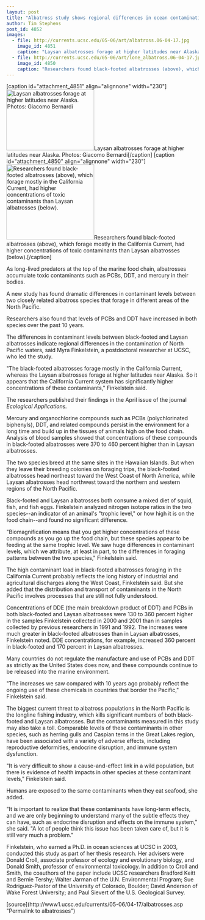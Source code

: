 ```yaml
---
layout: post
title: "Albatross study shows regional differences in ocean contamination"
author: Tim Stephens
post_id: 4852
images:
  - file: http://currents.ucsc.edu/05-06/art/albatross.06-04-17.jpg
    image_id: 4851
    caption: "Laysan albatrosses forage at higher latitudes near Alaska. Photos: Giacomo Bernardi"
  - file: http://currents.ucsc.edu/05-06/art/lone_albatross.06-04-17.jpg
    image_id: 4850
    caption: "Researchers found black-footed albatrosses (above), which forage mostly in the California Current, had higher concentrations of toxic contaminants than Laysan albatrosses (below)."
---
```


[caption id="attachment_4851" align="alignnone" width="230"]<a href="http://localhost/mysite/wp-content/uploads/2006/04/albatross.06-04-17.jpg"><img class="size-full wp-image-4851" src="http://localhost/mysite/wp-content/uploads/2006/04/albatross.06-04-17.jpg" alt="Laysan albatrosses forage at higher latitudes near Alaska. Photos: Giacomo Bernardi" width="230" height="159" /></a>Laysan albatrosses forage at higher latitudes near Alaska. Photos: Giacomo Bernardi[/caption]
[caption id="attachment_4850" align="alignnone" width="230"]<a href="http://localhost/mysite/wp-content/uploads/2006/04/lone_albatross.06-04-17.jpg"><img class="size-full wp-image-4850" src="http://localhost/mysite/wp-content/uploads/2006/04/lone_albatross.06-04-17.jpg" alt="Researchers found black-footed albatrosses (above), which forage mostly in the California Current, had higher concentrations of toxic contaminants than Laysan albatrosses (below)." width="230" height="196" /></a>Researchers found black-footed albatrosses (above), which forage mostly in the California Current, had higher concentrations of toxic contaminants than Laysan albatrosses (below).[/caption]
<a name="content" id="content"></a>
<p>
  As long-lived predators at the top of the marine food chain, albatrosses accumulate toxic contaminants such as PCBs, DDT, and mercury in their bodies.
</p>
<p>
  A new study has found dramatic differences in contaminant levels between two closely related albatross species that forage in different areas of the North Pacific.
</p>
<p>
  Researchers also found that levels of PCBs and DDT have increased in both species over the past 10 years.
</p>
<p>
  The differences in contaminant levels between black-footed and Laysan albatrosses indicate regional differences in the contamination of North Pacific waters, said Myra Finkelstein, a postdoctoral researcher at UCSC, who led the study.
</p>
<p>
  "The black-footed albatrosses forage mostly in the California Current, whereas the Laysan albatrosses forage at higher latitudes near Alaska. So it appears that the California Current system has significantly higher concentrations of these contaminants," Finkelstein said.
</p>
<p>
  The researchers published their findings in the April issue of the journal <i>Ecological Applications.</i>
</p>
<p>
  Mercury and organochlorine compounds such as PCBs (polychlorinated biphenyls), DDT, and related compounds persist in the environment for a long time and build up in the tissues of animals high on the food chain. Analysis of blood samples showed that concentrations of these compounds in black-footed albatrosses were 370 to 460 percent higher than in Laysan albatrosses.
</p>
<p>
  The two species breed at the same sites in the Hawaiian Islands. But when they leave their breeding colonies on foraging trips, the black-footed albatrosses head northeast toward the West Coast of North America, while Laysan albatrosses head northwest toward the northern and western regions of the North Pacific.
</p>
<p>
  Black-footed and Laysan albatrosses both consume a mixed diet of squid, fish, and fish eggs. Finkelstein analyzed nitrogen isotope ratios in the two species--an indicator of an animal's "trophic level," or how high it is on the food chain--and found no significant difference.
</p>
<p>
  "Biomagnification means that you get higher concentrations of these compounds as you go up the food chain, but these species appear to be feeding at the same trophic level. We saw huge differences in contaminant levels, which we attribute, at least in part, to the differences in foraging patterns between the two species," Finkelstein said.
</p>
<p>
  The high contaminant load in black-footed albatrosses foraging in the California Current probably reflects the long history of industrial and agricultural discharges along the West Coast, Finkelstein said. But she added that the distribution and transport of contaminants in the North Pacific involves processes that are still not fully understood.
</p>
<p>
  Concentrations of DDE (the main breakdown product of DDT) and PCBs in both black-footed and Laysan albatrosses were 130 to 360 percent higher in the samples Finkelstein collected in 2000 and 2001 than in samples collected by previous researchers in 1991 and 1992. The increases were much greater in black-footed albatrosses than in Laysan albatrosses, Finkelstein noted. DDE concentrations, for example, increased 360 percent in black-footed and 170 percent in Laysan albatrosses.
</p>
<p>
  Many countries do not regulate the manufacture and use of PCBs and DDT as strictly as the United States does now, and these compounds continue to be released into the marine environment.
</p>
<p>
  "The increases we saw compared with 10 years ago probably reflect the ongoing use of these chemicals in countries that border the Pacific," Finkelstein said.
</p>
<p>
  The biggest current threat to albatross populations in the North Pacific is the longline fishing industry, which kills significant numbers of both black-footed and Laysan albatrosses. But the contaminants measured in this study may also take a toll. Comparable levels of these contaminants in other species, such as herring gulls and Caspian terns in the Great Lakes region, have been associated with a variety of adverse effects, including reproductive deformities, endocrine disruption, and immune system dysfunction.
</p>
<p>
  "It is very difficult to show a cause-and-effect link in a wild population, but there is evidence of health impacts in other species at these contaminant levels," Finkelstein said.
</p>
<p>
  Humans are exposed to the same contaminants when they eat seafood, she added.
</p>
<p>
  "It is important to realize that these contaminants have long-term effects, and we are only beginning to understand many of the subtle effects they can have, such as endocrine disruption and effects on the immune system," she said. "A lot of people think this issue has been taken care of, but it is still very much a problem."
</p>
<p>
  Finkelstein, who earned a Ph.D. in ocean sciences at UCSC in 2003, conducted this study as part of her thesis research. Her advisers were Donald Croll, associate professor of ecology and evolutionary biology, and Donald Smith, professor of environmental toxicology. In addition to Croll and Smith, the coauthors of the paper include UCSC researchers Bradford Keitt and Bernie Tershy; Walter Jarman of the U.N. Environmental Program; Sue Rodriguez-Pastor of the University of Colorado, Boulder; David Anderson of Wake Forest University; and Paul Sievert of the U.S. Geological Survey.
</p>
<form>
  <input name="t1" size="-1" type="hidden">
</form>




</p>
[source](http://www1.ucsc.edu/currents/05-06/04-17/albatrosses.asp "Permalink to albatrosses")
